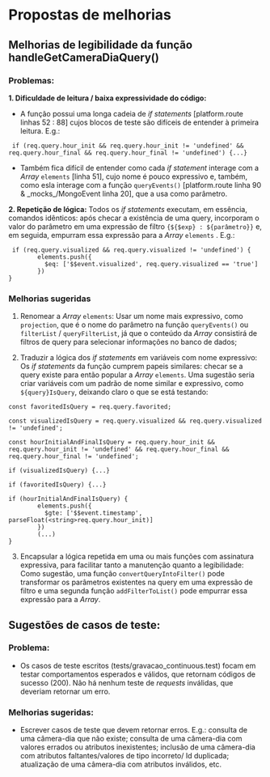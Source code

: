 # Propostas de melhorias

## Melhorias de legibilidade da função handleGetCameraDiaQuery() 

### Problemas:

**1. Dificuldade de leitura / baixa expressividade do código:** 
- A função possui uma longa cadeia de *if statements* [platform.route linhas 52 : 88] cujos blocos de teste são difíceis de entender à primeira leitura. E.g.:
```
 if (req.query.hour_init && req.query.hour_init != 'undefined' && req.query.hour_final && req.query.hour_final != 'undefined') {...} 
 ```

- Também fica difícil de entender como cada *if statement* interage com a *Array* `elements` [linha 51], cujo nome é pouco expressivo e, também, como esla interage com a função `queryEvents()` [platform.route linha 90 &  \_mocks_\/MongoEvent linha 20], que a usa como parâmetro.

**2. Repetição de lógica:** 
Todos os *if statements* executam, em essência, comandos idênticos: após checar a existência de uma query, incorporam o valor do parâmetro em uma expressão de filtro `{${$exp} : ${parâmetro}}` e, em seguida, empurram essa expressão para a *Array* `elements` . E.g.:

```
 if (req.query.visualized && req.query.visualized != 'undefined') {
        elements.push({
          $eq: ['$$event.visualized', req.query.visualized == 'true']
        })
}
```

### Melhorias sugeridas
1. Renomear a *Array* `elements`: 
Usar um nome mais expressivo, como `projection`, que é o nome do parâmetro na função `queryEvents()` ou `filterList` / `queryFilterList`, já que o conteúdo da *Array* consistirá de filtros de query para selecionar informações no banco de dados;

2. Traduzir a lógica dos *if statements* em variáveis com nome expressivo:
Os *if statements* da função cumprem papeis similares: checar se a query existe para então popular a *Array* `elements`. 
Uma sugestão seria criar variáveis com um padrão de nome similar e expressivo, como `${query}IsQuery`, deixando claro o que se está testando:
```
const favoritedIsQuery = req.query.favorited;

const visualizedIsQuery = req.query.visualized && req.query.visualized != 'undefined';

const hourInitialAndFinalIsQuery = req.query.hour_init && req.query.hour_init != 'undefined' && req.query.hour_final && req.query.hour_final != 'undefined'; 
```
```
if (visualizedIsQuery) {...}

if (favoritedIsQuery) {...}

if (hourInitialAndFinalIsQuery) {
        elements.push({
          $gte: ['$$event.timestamp', parseFloat(<string>req.query.hour_init)]
        })
        (...)
}
```

 3. Encapsular a lógica repetida em uma ou mais funções com assinatura expressiva, para facilitar tanto a manutenção quanto a legibilidade: 
 Como sugestão, uma função `convertQueryIntoFilter()` pode transformar os parâmetros existentes na query em uma expressão de filtro e uma segunda função `addFilterToList()` pode empurrar essa expressão para a *Array*. 

 ## Sugestões de casos de teste:

 ### Problema: 

 - Os casos de teste escritos (tests/gravacao_continuous.test) focam em testar comportamentos esperados e válidos, que retornam códigos de sucesso (200). Não há nenhum teste de *requests* inválidas, que deveriam retornar um erro.

 ### Melhorias sugeridas:

 - Escrever casos de teste que devem retornar erros. E.g.: consulta de uma câmera-dia que não existe; consulta de uma câmera-dia com valores errados ou atributos inexistentes; inclusão de uma câmera-dia com atributos faltantes/valores de tipo incorreto/ Id duplicada; atualização de uma câmera-dia com atributos inválidos, etc.  

